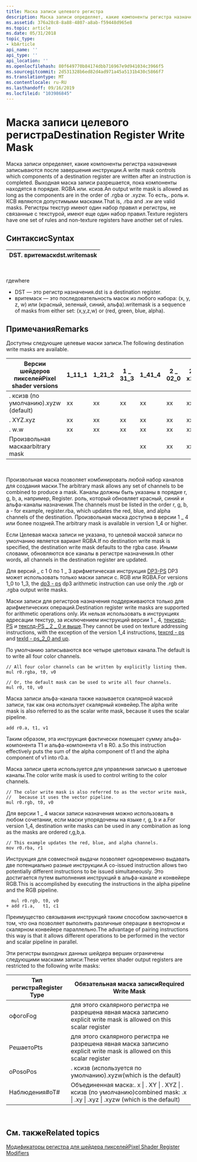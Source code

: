 ```yaml
---
title: Маска записи целевого регистра
description: Маска записи определяет, какие компоненты регистра назначения записываются после завершения инструкции.
ms.assetid: 376a28c8-8a88-4807-a8ab-f59448d965e8
ms.topic: article
ms.date: 05/31/2018
topic_type:
- kbArticle
api_name: ''
api_type: ''
api_location: ''
ms.openlocfilehash: 80f649770b84174dbb716967e9d941034c3966f5
ms.sourcegitcommit: 2d531328b6ed82d4ad971a45a5131b430c5866f7
ms.translationtype: MT
ms.contentlocale: ru-RU
ms.lasthandoff: 09/16/2019
ms.locfileid: "103986845"
---
```

# <a name="destination-register-write-mask"></a><span data-ttu-id="af316-103">Маска записи целевого регистра</span><span class="sxs-lookup"><span data-stu-id="af316-103">Destination Register Write Mask</span></span>

<span data-ttu-id="af316-104">Маска записи определяет, какие компоненты регистра назначения записываются после завершения инструкции.</span><span class="sxs-lookup"><span data-stu-id="af316-104">A write mask controls which components of a destination register are written after an instruction is completed.</span></span> <span data-ttu-id="af316-105">Выходная маска записи разрешается, пока компоненты находятся в порядке. RGBA или. ксизв.</span><span class="sxs-lookup"><span data-stu-id="af316-105">An output write mask is allowed as long as the components are in the order of .rgba or .xyzw.</span></span> <span data-ttu-id="af316-106">То есть,. роль и. КСВ являются допустимыми масками.</span><span class="sxs-lookup"><span data-stu-id="af316-106">That is, .rba and .xw are valid masks.</span></span> <span data-ttu-id="af316-107">Регистры текстур имеют один набор правил и регистры, не связанные с текстурой, имеют еще один набор правил.</span><span class="sxs-lookup"><span data-stu-id="af316-107">Texture registers have one set of rules and non-texture registers have another set of rules.</span></span>

## <a name="syntax"></a><span data-ttu-id="af316-108">Синтаксис</span><span class="sxs-lookup"><span data-stu-id="af316-108">Syntax</span></span>



| <span data-ttu-id="af316-109">DST. вритемаск</span><span class="sxs-lookup"><span data-stu-id="af316-109">dst.writemask</span></span> |
|---------------|



 

<span data-ttu-id="af316-110">где</span><span class="sxs-lookup"><span data-stu-id="af316-110">where</span></span>

-   <span data-ttu-id="af316-111">DST — это регистр назначения.</span><span class="sxs-lookup"><span data-stu-id="af316-111">dst is a destination register.</span></span>
-   <span data-ttu-id="af316-112">вритемаск — это последовательность масок из любого набора: (x, y, z, w) или (красный, зеленый, синий, альфа).</span><span class="sxs-lookup"><span data-stu-id="af316-112">writemask is a sequence of masks from either set: (x,y,z,w) or (red, green, blue, alpha).</span></span>

## <a name="remarks"></a><span data-ttu-id="af316-113">Примечания</span><span class="sxs-lookup"><span data-stu-id="af316-113">Remarks</span></span>

<span data-ttu-id="af316-114">Доступны следующие целевые маски записи.</span><span class="sxs-lookup"><span data-stu-id="af316-114">The following destination write masks are available.</span></span>



| <span data-ttu-id="af316-115">Версии шейдеров пикселей</span><span class="sxs-lookup"><span data-stu-id="af316-115">Pixel shader versions</span></span> | <span data-ttu-id="af316-116">1\_1</span><span class="sxs-lookup"><span data-stu-id="af316-116">1\_1</span></span> | <span data-ttu-id="af316-117">1\_2</span><span class="sxs-lookup"><span data-stu-id="af316-117">1\_2</span></span> | <span data-ttu-id="af316-118">1 \_ 3</span><span class="sxs-lookup"><span data-stu-id="af316-118">1\_3</span></span> | <span data-ttu-id="af316-119">1\_4</span><span class="sxs-lookup"><span data-stu-id="af316-119">1\_4</span></span> | <span data-ttu-id="af316-120">2 \_ 0</span><span class="sxs-lookup"><span data-stu-id="af316-120">2\_0</span></span> | <span data-ttu-id="af316-121">2 \_ x</span><span class="sxs-lookup"><span data-stu-id="af316-121">2\_x</span></span> | <span data-ttu-id="af316-122">2 \_ SW</span><span class="sxs-lookup"><span data-stu-id="af316-122">2\_sw</span></span> | <span data-ttu-id="af316-123">3 \_ 0</span><span class="sxs-lookup"><span data-stu-id="af316-123">3\_0</span></span> | <span data-ttu-id="af316-124">3 \_ SW</span><span class="sxs-lookup"><span data-stu-id="af316-124">3\_sw</span></span> |
|-----------------------|------|------|------|------|------|------|-------|------|-------|
| <span data-ttu-id="af316-125">. ксизв (по умолчанию)</span><span class="sxs-lookup"><span data-stu-id="af316-125">.xyzw (default)</span></span>       | <span data-ttu-id="af316-126">x</span><span class="sxs-lookup"><span data-stu-id="af316-126">x</span></span>    | <span data-ttu-id="af316-127">x</span><span class="sxs-lookup"><span data-stu-id="af316-127">x</span></span>    | <span data-ttu-id="af316-128">x</span><span class="sxs-lookup"><span data-stu-id="af316-128">x</span></span>    | <span data-ttu-id="af316-129">x</span><span class="sxs-lookup"><span data-stu-id="af316-129">x</span></span>    | <span data-ttu-id="af316-130">x</span><span class="sxs-lookup"><span data-stu-id="af316-130">x</span></span>    | <span data-ttu-id="af316-131">x</span><span class="sxs-lookup"><span data-stu-id="af316-131">x</span></span>    | <span data-ttu-id="af316-132">x</span><span class="sxs-lookup"><span data-stu-id="af316-132">x</span></span>     | <span data-ttu-id="af316-133">x</span><span class="sxs-lookup"><span data-stu-id="af316-133">x</span></span>    | <span data-ttu-id="af316-134">x</span><span class="sxs-lookup"><span data-stu-id="af316-134">x</span></span>     |
| <span data-ttu-id="af316-135">. XYZ</span><span class="sxs-lookup"><span data-stu-id="af316-135">.xyz</span></span>                  | <span data-ttu-id="af316-136">x</span><span class="sxs-lookup"><span data-stu-id="af316-136">x</span></span>    | <span data-ttu-id="af316-137">x</span><span class="sxs-lookup"><span data-stu-id="af316-137">x</span></span>    | <span data-ttu-id="af316-138">x</span><span class="sxs-lookup"><span data-stu-id="af316-138">x</span></span>    | <span data-ttu-id="af316-139">x</span><span class="sxs-lookup"><span data-stu-id="af316-139">x</span></span>    | <span data-ttu-id="af316-140">x</span><span class="sxs-lookup"><span data-stu-id="af316-140">x</span></span>    | <span data-ttu-id="af316-141">x</span><span class="sxs-lookup"><span data-stu-id="af316-141">x</span></span>    | <span data-ttu-id="af316-142">x</span><span class="sxs-lookup"><span data-stu-id="af316-142">x</span></span>     | <span data-ttu-id="af316-143">x</span><span class="sxs-lookup"><span data-stu-id="af316-143">x</span></span>    | <span data-ttu-id="af316-144">x</span><span class="sxs-lookup"><span data-stu-id="af316-144">x</span></span>     |
| <span data-ttu-id="af316-145">. w</span><span class="sxs-lookup"><span data-stu-id="af316-145">.w</span></span>                    | <span data-ttu-id="af316-146">x</span><span class="sxs-lookup"><span data-stu-id="af316-146">x</span></span>    | <span data-ttu-id="af316-147">x</span><span class="sxs-lookup"><span data-stu-id="af316-147">x</span></span>    | <span data-ttu-id="af316-148">x</span><span class="sxs-lookup"><span data-stu-id="af316-148">x</span></span>    | <span data-ttu-id="af316-149">x</span><span class="sxs-lookup"><span data-stu-id="af316-149">x</span></span>    | <span data-ttu-id="af316-150">x</span><span class="sxs-lookup"><span data-stu-id="af316-150">x</span></span>    | <span data-ttu-id="af316-151">x</span><span class="sxs-lookup"><span data-stu-id="af316-151">x</span></span>    | <span data-ttu-id="af316-152">x</span><span class="sxs-lookup"><span data-stu-id="af316-152">x</span></span>     | <span data-ttu-id="af316-153">x</span><span class="sxs-lookup"><span data-stu-id="af316-153">x</span></span>    | <span data-ttu-id="af316-154">x</span><span class="sxs-lookup"><span data-stu-id="af316-154">x</span></span>     |
| <span data-ttu-id="af316-155">Произвольная маска</span><span class="sxs-lookup"><span data-stu-id="af316-155">arbitrary mask</span></span>        |      |      |      | <span data-ttu-id="af316-156">x</span><span class="sxs-lookup"><span data-stu-id="af316-156">x</span></span>    | <span data-ttu-id="af316-157">x</span><span class="sxs-lookup"><span data-stu-id="af316-157">x</span></span>    | <span data-ttu-id="af316-158">x</span><span class="sxs-lookup"><span data-stu-id="af316-158">x</span></span>    | <span data-ttu-id="af316-159">x</span><span class="sxs-lookup"><span data-stu-id="af316-159">x</span></span>     | <span data-ttu-id="af316-160">x</span><span class="sxs-lookup"><span data-stu-id="af316-160">x</span></span>    | <span data-ttu-id="af316-161">x</span><span class="sxs-lookup"><span data-stu-id="af316-161">x</span></span>     |



 

<span data-ttu-id="af316-162">Произвольная маска позволяет комбинировать любой набор каналов для создания маски.</span><span class="sxs-lookup"><span data-stu-id="af316-162">The arbitrary mask allows any set of channels to be combined to produce a mask.</span></span> <span data-ttu-id="af316-163">Каналы должны быть указаны в порядке r, g, b, a, например, Register. роль, который обновляет красный, синий и альфа-каналы назначения.</span><span class="sxs-lookup"><span data-stu-id="af316-163">The channels must be listed in the order r, g, b, a - for example, register.rba, which updates the red, blue, and alpha channels of the destination.</span></span> <span data-ttu-id="af316-164">Произвольная маска доступна в версии 1 \_ 4 или более поздней.</span><span class="sxs-lookup"><span data-stu-id="af316-164">The arbitrary mask is available in version 1\_4 or higher.</span></span>

<span data-ttu-id="af316-165">Если Целевая маска записи не указана, то целевой маской записи по умолчанию является вариант RGBA.</span><span class="sxs-lookup"><span data-stu-id="af316-165">If no destination write mask is specified, the destination write mask defaults to the rgba case.</span></span> <span data-ttu-id="af316-166">Иными словами, обновляются все каналы в регистре назначения.</span><span class="sxs-lookup"><span data-stu-id="af316-166">In other words, all channels in the destination register are updated.</span></span>

<span data-ttu-id="af316-167">Для версий \_ с 1 0 по 1 \_ 3 арифметическая инструкция [DP3-PS](dp3---ps.md) DP3 может использовать только маски записи с. RGB или RGBA.</span><span class="sxs-lookup"><span data-stu-id="af316-167">For versions 1\_0 to 1\_3, the [dp3 - ps](dp3---ps.md) dp3 arithmetic instruction can use only the .rgb or .rgba output write masks.</span></span>

<span data-ttu-id="af316-168">Маски записи для регистров назначения поддерживаются только для арифметических операций.</span><span class="sxs-lookup"><span data-stu-id="af316-168">Destination register write masks are supported for arithmetic operations only.</span></span> <span data-ttu-id="af316-169">Их нельзя использовать в инструкциях адресации текстур, за исключением инструкций версии 1 \_ 4, [текскрд-PS](texcrd---ps.md) и [текслд-PS \_ 2 \_ 0 и выше](texld---ps-2-0.md).</span><span class="sxs-lookup"><span data-stu-id="af316-169">They cannot be used on texture addressing instructions, with the exception of the version 1\_4 instructions, [texcrd - ps](texcrd---ps.md) and [texld - ps\_2\_0 and up](texld---ps-2-0.md).</span></span>

<span data-ttu-id="af316-170">По умолчанию записываются все четыре цветовых канала.</span><span class="sxs-lookup"><span data-stu-id="af316-170">The default is to write all four color channels.</span></span>


```
// All four color channels can be written by explicitly listing them.
mul r0.rgba, t0, v0

// Or, the default mask can be used to write all four channels.
mul r0, t0, v0
```



<span data-ttu-id="af316-171">Маска записи альфа-канала также называется скалярной маской записи, так как она использует скалярный конвейер.</span><span class="sxs-lookup"><span data-stu-id="af316-171">The alpha write mask is also referred to as the scalar write mask, because it uses the scalar pipeline.</span></span>


```
add r0.a, t1, v1
```



<span data-ttu-id="af316-172">Таким образом, эта инструкция фактически помещает сумму альфа-компонента T1 и альфа-компонента v1 в R0. a.</span><span class="sxs-lookup"><span data-stu-id="af316-172">So this instruction effectively puts the sum of the alpha component of t1 and the alpha component of v1 into r0.a.</span></span>

<span data-ttu-id="af316-173">Маска записи цвета используется для управления записью в цветовые каналы.</span><span class="sxs-lookup"><span data-stu-id="af316-173">The color write mask is used to control writing to the color channels.</span></span>


```
// The color write mask is also referred to as the vector write mask, 
//   because it uses the vector pipeline.
mul r0.rgb, t0, v0
```



<span data-ttu-id="af316-174">Для версии 1 \_ 4 маски записи назначения можно использовать в любом сочетании, если маски упорядочены на языке r, g, b и a.</span><span class="sxs-lookup"><span data-stu-id="af316-174">For version 1\_4, destination write masks can be used in any combination as long as the masks are ordered r,g,b,a.</span></span>


```
// This example updates the red, blue, and alpha channels.
mov r0.rba, r1
```



<span data-ttu-id="af316-175">Инструкция для совместной выдачи позволяет одновременно выдавать две потенциально разные инструкции.</span><span class="sxs-lookup"><span data-stu-id="af316-175">A co-issued instruction allows two potentially different instructions to be issued simultaneously.</span></span> <span data-ttu-id="af316-176">Это достигается путем выполнения инструкций в альфа-канале и конвейере RGB.</span><span class="sxs-lookup"><span data-stu-id="af316-176">This is accomplished by executing the instructions in the alpha pipeline and the RGB pipeline.</span></span>


```
  mul r0.rgb, t0, v0
+ add r1.a,   t1, c1
```



<span data-ttu-id="af316-177">Преимущество связывания инструкций таким способом заключается в том, что она позволяет выполнять различные операции в векторном и скалярном конвейере параллельно.</span><span class="sxs-lookup"><span data-stu-id="af316-177">The advantage of pairing instructions this way is that it allows different operations to be performed in the vector and scalar pipeline in parallel.</span></span>

<span data-ttu-id="af316-178">Эти регистры выходных данных шейдера вершин ограничены следующими масками записи:</span><span class="sxs-lookup"><span data-stu-id="af316-178">These vertex shader output registers are restricted to the following write masks:</span></span>



| <span data-ttu-id="af316-179">Тип регистра</span><span class="sxs-lookup"><span data-stu-id="af316-179">Register Type</span></span> | <span data-ttu-id="af316-180">Обязательная маска записи</span><span class="sxs-lookup"><span data-stu-id="af316-180">Required Write Mask</span></span>                                              |
|---------------|------------------------------------------------------------------|
| <span data-ttu-id="af316-181">офог</span><span class="sxs-lookup"><span data-stu-id="af316-181">oFog</span></span>          | <span data-ttu-id="af316-182">для этого скалярного регистра не разрешена явная маска записи</span><span class="sxs-lookup"><span data-stu-id="af316-182">no explicit write mask is allowed on this scalar register</span></span>        |
| <span data-ttu-id="af316-183">Решает</span><span class="sxs-lookup"><span data-stu-id="af316-183">oPts</span></span>          | <span data-ttu-id="af316-184">для этого скалярного регистра не разрешена явная маска записи</span><span class="sxs-lookup"><span data-stu-id="af316-184">no explicit write mask is allowed on this scalar register</span></span>        |
| <span data-ttu-id="af316-185">oPos</span><span class="sxs-lookup"><span data-stu-id="af316-185">oPos</span></span>          | <span data-ttu-id="af316-186">. ксизв (используется по умолчанию)</span><span class="sxs-lookup"><span data-stu-id="af316-186">.xyzw(which is the default)</span></span>                                      |
| <span data-ttu-id="af316-187">Наблюдения\#</span><span class="sxs-lookup"><span data-stu-id="af316-187">oT\#</span></span>          | <span data-ttu-id="af316-188">Объединенная маска:. x \| . XY \| . XYZ \| . ксизв (по умолчанию)</span><span class="sxs-lookup"><span data-stu-id="af316-188">combined mask: .x \| .xy \| .xyz \| .xyzw (which is the default)</span></span> |



 

## <a name="related-topics"></a><span data-ttu-id="af316-189">См. также</span><span class="sxs-lookup"><span data-stu-id="af316-189">Related topics</span></span>

<dl> <dt>

[<span data-ttu-id="af316-190">Модификаторы регистра для шейдера пикселей</span><span class="sxs-lookup"><span data-stu-id="af316-190">Pixel Shader Register Modifiers</span></span>](dx9-graphics-reference-asm-ps-registers-modifiers.md)
</dt> </dl>

 

 




